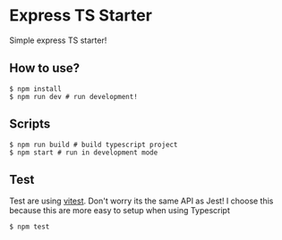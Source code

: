# Express TS Starter

Simple express TS starter!

## How to use?

```
$ npm install
$ npm run dev # run development!
```

## Scripts

```
$ npm run build # build typescript project
$ npm start # run in development mode
```

## Test

Test are using [vitest](https://vitest.dev/). Don't worry its the same API as Jest! I choose this because this are more easy to setup when using Typescript

```
$ npm test
```
